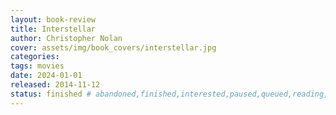 ```yaml
---
layout: book-review
title: Interstellar
author: Christopher Nolan
cover: assets/img/book_covers/interstellar.jpg
categories:
tags: movies
date: 2024-01-01
released: 2014-11-12
status: finished # abandoned,finished,interested,paused,queued,reading,reread
---
```

